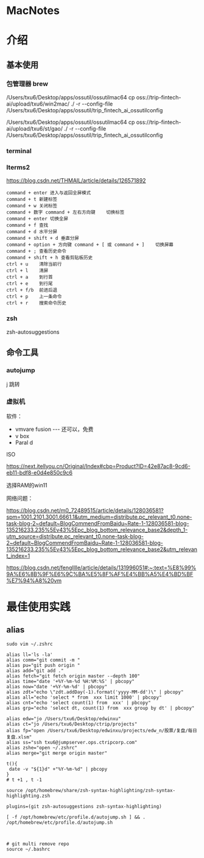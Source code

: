 # MacNotes



# 介绍

## 基本使用

### 包管理器 brew



/Users/txu6/Desktop/apps/ossutil/ossutilmac64 cp oss://trip-fintech-ai/upload/txu6/win2mac/ ./ -r --config-file /Users/txu6/Desktop/apps/ossutil/trip_fintech_ai_ossutilconfig

/Users/txu6/Desktop/apps/ossutil/ossutilmac64 cp oss://trip-fintech-ai/upload/txu6/st/gao/ ./ -r --config-file /Users/txu6/Desktop/apps/ossutil/trip_fintech_ai_ossutilconfig





### terminal

### Iterms2

https://blog.csdn.net/THMAIL/article/details/126571892

```
command + enter 进入与返回全屏模式
command + t 新建标签
command + w 关闭标签
command + 数字 command + 左右方向键    切换标签
command + enter 切换全屏
command + f 查找
command + d 水平分屏
command + shift + d 垂直分屏
command + option + 方向键 command + [ 或 command + ]    切换屏幕
command + ; 查看历史命令
command + shift + h 查看剪贴板历史
ctrl + u    清除当前行
ctrl + l    清屏
ctrl + a    到行首
ctrl + e    到行尾
ctrl + f/b  前进后退
ctrl + p    上一条命令
ctrl + r    搜索命令历史
```





### zsh

zsh-autosuggestions





## 命令工具

### autojump

j 跳转



### 虚拟机

软件：

- vmvare fusion --- 还可以，免费
- v box
- Paral d





ISO

https://next.itellyou.cn/Original/Index#cbp=Product?ID=42e87ac8-9cd6-eb11-bdf8-e0d4e850c9c6

选择RAM的win11



网络问题：

https://blog.csdn.net/m0_72489515/article/details/128036581?spm=1001.2101.3001.6661.1&utm_medium=distribute.pc_relevant_t0.none-task-blog-2~default~BlogCommendFromBaidu~Rate-1-128036581-blog-135216233.235%5Ev43%5Epc_blog_bottom_relevance_base2&depth_1-utm_source=distribute.pc_relevant_t0.none-task-blog-2~default~BlogCommendFromBaidu~Rate-1-128036581-blog-135216233.235%5Ev43%5Epc_blog_bottom_relevance_base2&utm_relevant_index=1

https://blog.csdn.net/fenglllle/article/details/131996051#:~:text=%E8%99%9A%E6%8B%9F%E6%9C%BA%E5%8F%AF%E4%BB%A5%E4%BD%BF%E7%94%A8%20vm



# 最佳使用实践

## alias

```shell
sudo vim ~/.zshrc

alias ll='ls -la'
alias comm="git commit -m "
alias pu="git push origin "
alias add="git add ."
alias fetch="git fetch origin master --depth 100"
alias time="date '+%Y-%m-%d %H:%M:%S' | pbcopy"
alias now="date '+%Y-%m-%d' | pbcopy"
alias zdt="echo \"zdt.addDay(-1).format('yyyy-MM-dd')\" | pbcopy"
alias all="echo 'select * from  xxx limit 1000' | pbcopy"
alias cnt="echo 'select count(1) from  xxx' | pbcopy"
alias grp="echo 'select dt, count(1) from  xxx group by dt' | pbcopy"

alias edw="jo /Users/txu6/Desktop/edwinxu"
alias ct="jo /Users/txu6/Desktop/ctrip/projects"
alias fp="open /Users/txu6/Desktop/edwinxu/projects/edw_n/股票/复盘/每日复盘.xlsm"
alias ss="ssh txu6@jumpserver.ops.ctripcorp.com"
alias zshe="open ~/.zshrc"
alias merge="git merge origin master"

t(){
 date -v "${1}d" +"%Y-%m-%d" | pbcopy
}
# t +1 , t -1

source /opt/homebrew/share/zsh-syntax-highlighting/zsh-syntax-highlighting.zsh

plugins=(git zsh-autosuggestions zsh-syntax-highlighting)

[ -f /opt/homebrew/etc/profile.d/autojump.sh ] && . /opt/homebrew/etc/profile.d/autojump.sh



# git multi remove repo
source ~/.bashrc
```





